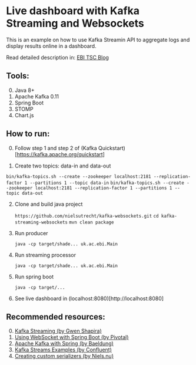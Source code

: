 # Live dashboard with Kafka Streaming and Websockets

This is an example on how to use Kafka Streamin API to aggregate logs and display results online in a dashboard. 

Read detailed description in:  [EBI TSC Blog](http://www.ebi.ac.uk/about/technology)

Tools:
-------------------

0. Java 8+
0. Apache Kafka 0.11
1. Spring Boot
2. STOMP 
3. Chart.js

How to run:
--------


0. Follow step 1 and step 2 of (Kafka Quickstart)[https://kafka.apache.org/quickstart] 

1. Create two topics: data-in and data-out

  `bin/kafka-topics.sh --create --zookeeper localhost:2181 --replication-factor 1 --partitions 1 --topic data-in`
  `bin/kafka-topics.sh --create --zookeeper localhost:2181 --replication-factor 1 --partitions 1 --topic data-out`

2. Clone and build java project
    
   `https://github.com/nielsutrecht/kafka-websockets.git`
   `cd kafka-streaming-websockets`
   `mvn clean package`

3. Run producer

   `java -cp target/shade... uk.ac.ebi.Main`
   
4. Run streaming processor

   `java -cp target/shade... uk.ac.ebi.Main`
   
5. Run spring boot

    `java -cp target/...`

6. See live dashboard in (localhost:8080)[http://localhost:8080]

Recommended resources:
----------------------

0. [Kafka Streaming (by Gwen Shapira)](https://github.com/gwenshap/kafka-streams-stockstats)
1. [Using WebSocket with Spring Boot (by Pivotal)](https://spring.io/guides/gs/messaging-stomp-websocket/)
1. [Apache Kafka with Spring (by Baeldung)](http://www.baeldung.com/spring-kafka)
1. [Kafka Streams Examples (by Confluent)](https://github.com/confluentinc/examples/tree/3.3.0-post/kafka-streams)
2. [Creating custom serializers (by Niels.nu)](http://niels.nu/blog/2016/kafka-custom-serializers.html)